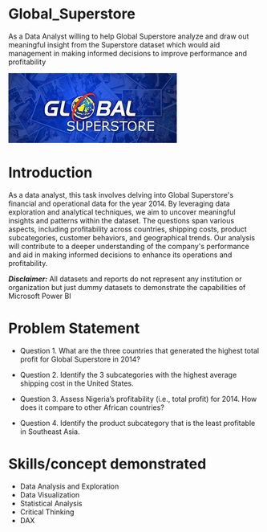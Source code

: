 # Global_Superstore
As a Data Analyst willing to help Global Superstore analyze and draw out 
meaningful insight from the Superstore dataset which would aid management in making 
informed decisions to improve performance and profitability

![](logo.jpg)

# Introduction
As a data analyst, this task involves delving into Global Superstore's financial and operational data for the year 2014. By leveraging data exploration and analytical techniques, we aim to uncover meaningful insights and patterns within the dataset. The questions span various aspects, including profitability across countries, shipping costs, product subcategories, customer behaviors, and geographical trends. Our analysis will contribute to a deeper understanding of the company's performance and aid in making informed decisions to enhance its operations and profitability.

**_Disclaimer:_** All datasets and reports do not represent any institution or organization but just dummy datasets to demonstrate the capabilities of Microsoft Power BI

# Problem Statement

- Question 1.
What are the three countries that generated the highest total profit for Global
Superstore in 2014?

- Question 2.
Identify the 3 subcategories with the highest average shipping cost in the United States.

- Question 3.
Assess Nigeria’s profitability (i.e., total profit) for 2014. How does it compare to other
African countries?

- Question 4.
Identify the product subcategory that is the least profitable in Southeast Asia.

# Skills/concept demonstrated
- Data Analysis and Exploration
- Data Visualization
- Statistical Analysis
- Critical Thinking
- DAX


